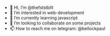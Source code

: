 - 👋 Hi, I’m @thefststbllt
- 👀 I’m interested in web-development
- 🌱 I’m currently learning javascript
- 💞️ I’m looking to collaborate on some projects
- 📫 How to reach me on telegram: @bellockpaul

<!---
thefststbllt/thefststbllt is a ✨ special ✨ repository because its `README.md` (this file) appears on your GitHub profile.
You can click the Preview link to take a look at your changes.
--->

